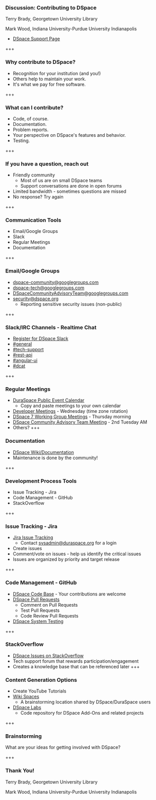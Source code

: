 ### Discussion: Contributing to DSpace

Terry Brady, Georgetown University Library

Mark Wood, Indiana University-Purdue University Indianapolis

* [DSpace Support Page](https://wiki.duraspace.org/display/DSPACE/Support)

+++

### Why contribute to DSpace?

* Recognition for your institution (and you!)
* Others help to maintain your work.
* It's what we pay for free software.

+++

### What can I contribute?

* Code, of course.
* Documentation.
* Problem reports.
* Your perspective on DSpace's features and behavior.
* Testing.

+++

### If you have a question, reach out

* Friendly community
  * Most of us are on small DSpace teams
  * Support conversations are done in open forums 
* Limited bandwidth - sometimes questions are missed
* No response?  Try again

+++

### Communication Tools

* Email/Google Groups
* Slack
* Regular Meetings
* Documentation

+++

### Email/Google Groups

* [dspace-community@googlegroups.com](https://groups.google.com/forum/#!forum/dspace-community)
* [dspace-tech@googlegroups.com](https://groups.google.com/forum/#!forum/dspace-tech)
* [DSpaceCommunityAdvisoryTeam@googlegroups.com](https://groups.google.com/forum/#!forum/dspacecommunityadvisoryteam)
* security@dspace.org
  * Reporting sensitive security issues (non-public)

+++

### Slack/IRC Channels - Realtime Chat
* [Register for DSpace Slack](https://wiki.duraspace.org/display/DSPACE/Slack )
* [#general](https://dspace-org.slack.com/messages/C3N0VHT6K)
* [#tech-support](https://dspace-org.slack.com/messages/C3V628QNN)
* [#rest-api](https://dspace-org.slack.com/messages/C3T5FTLNP)
* [#angular-ui](https://dspace-org.slack.com/messages/C3TTSEB1V)
* [#dcat](https://dspace-org.slack.com/messages/C6KQET9LL)

+++

### Regular Meetings

* [DuraSpace Public Event Calendar](https://calendar.google.com/calendar/ical/fedora-commons.org_o5iransoopr4i05f7ajpkab7ms%40group.calendar.google.com/public/basic.ics)
  * Copy and paste meetings to your own calendar
* [Developer Meetings](https://wiki.duraspace.org/display/DSPACE/Developer+Meetings) - Wednesday (time zone rotation)
* [DSpace 7 Working Group Meetings](https://wiki.duraspace.org/display/DSPACE/DSpace+7+Working+Group) - Thursday morning
* [DSpace Community Advisory Team Meeting](https://wiki.duraspace.org/display/cmtygp/DCAT+Meeting+Notes) - 2nd Tuesday AM
* Others?
+++

### Documentation

* [DSpace Wiki/Documentation](https://wiki.duraspace.org/display/DSPACE/Documentation)
* Maintenance is done by the community!

+++

### Development Process Tools

* Issue Tracking - Jira
* Code Management - GitHub
* StackOverflow

+++

### Issue Tracking - Jira

* [Jira Issue Tracking](https://jira.duraspace.org/projects/DS/issues/)
  * Contact sysadmin@duraspace.org for a login
* Create issues
* Comment/vote on issues - help us identify the critical issues
* Issues are organized by priority and target release

+++

### Code Management - GitHub

* [DSpace Code Base](https://github.com/DSpace/DSpace) - Your contributions are welcome
* [DSpace Pull Requests](https://github.com/pulls?utf8=%E2%9C%93&q=is%3Aopen+is%3Apr+user%3ADSpace+)
  * Comment on Pull Requests
  * Test Pull Requests
  * Code Review Pull Requests
* [DSpace System Testing](https://wiki.duraspace.org/display/DSPACE/DSpace+Release+6.0+Testathon+Page)

+++

### StackOverflow

* [DSpace Issues on StackOverflow](https://stackoverflow.com/questions/tagged/dspace)
* Tech support forum that rewards participation/engagement
* Creates a knowledge base that can be referenced later
+++

### Content Generation Options

* Create YouTube Tutorials
* [Wiki Spaces](https://wiki.duraspace.org/spacedirectory/view.action)
  * A brainstorming location shared by DSpace/DuraSpace users
* [DSpace Labs](https://github.com/orgs/DSpace-Labs/dashboard)
  * Code repository for DSpace Add-Ons and related projects

+++

### Brainstorming

What are your ideas for getting involved with DSpace?

+++

### Thank You!

Terry Brady, Georgetown University Library

Mark Wood, Indiana University-Purdue University Indianapolis

